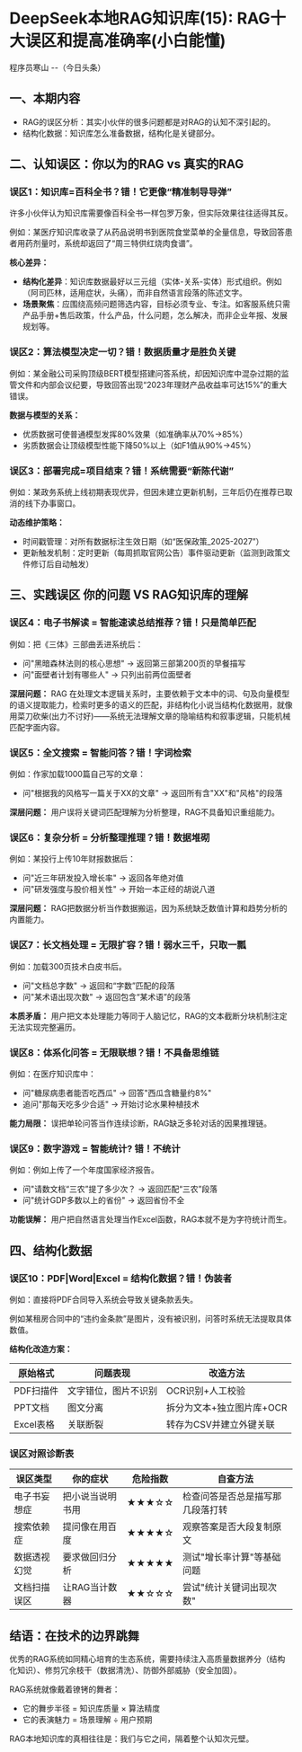 # DeepSeek本地RAG知识库(15): RAG十大误区和提高准确率(小白能懂)
程序员寒山 --（今日头条）



## 一、本期内容
- RAG的误区分析：其实小伙伴的很多问题都是对RAG的认知不深引起的。
- 结构化数据：知识库怎么准备数据，结构化是关键部分。

## 二、认知误区：你以为的RAG vs 真实的RAG

### 误区1：知识库=百科全书？错！它更像“精准制导导弹”
许多小伙伴认为知识库需要像百科全书一样包罗万象，但实际效果往往适得其反。

例如：某医疗知识库收录了从药品说明书到医院食堂菜单的全量信息，导致回答患者用药剂量时，系统却返回了“周三特供红烧肉食谱”。

**核心差异：**
- **结构化差异**：知识库数据最好以三元组（实体-关系-实体）形式组织。例如（阿司匹林，适用症状，头痛），而非自然语言段落的陈述文字。
- **场景聚焦**：应围绕高频问题筛选内容，目标必须专业、专注。如客服系统只需产品手册+售后政策，什么产品，什么问题，怎么解决，而非企业年报、发展规划等。

### 误区2：算法模型决定一切？错！数据质量才是胜负关键
例如：某金融公司采购顶级BERT模型搭建问答系统，却因知识库中混杂过期的监管文件和内部会议纪要，导致回答出现“2023年理财产品收益率可达15%”的重大错误。

**数据与模型的关系：**
- 优质数据可使普通模型发挥80%效果（如准确率从70%→85%）
- 劣质数据会让顶级模型性能下降50%以上（如F1值从90%→45%）

### 误区3：部署完成=项目结束？错！系统需要“新陈代谢”
例如：某政务系统上线初期表现优异，但因未建立更新机制，三年后仍在推荐已取消的线下办事窗口。

**动态维护策略：**
- 时间戳管理：对所有数据标注生效日期（如“医保政策_2025-2027”）
- 更新触发机制：定时更新（每周抓取官网公告）事件驱动更新（监测到政策文件修订后自动触发）

## 三、实践误区 你的问题 VS RAG知识库的理解

### 误区4：电子书解读 = 智能速读总结推荐？错！只是简单匹配
例如：把《三体》三部曲丢进系统后：

- 问"黑暗森林法则的核心思想" → 返回第三部第200页的早餐描写
- 问"面壁者计划有哪些人" → 只列出前两位面壁者

**深层问题：**
RAG 在处理文本逻辑关系时，主要依赖于文本中的词、句及向量模型的语义提取能力，检索时更多的语义的匹配，非结构化小说当结构化数据用，就像用菜刀砍柴(出力不讨好)——系统无法理解文章的隐喻结构和叙事逻辑，只能机械匹配字面内容。

### 误区5：全文搜索 = 智能问答？错！字词检索
例如：作家加载1000篇自己写的文章：

- 问"根据我的风格写一篇关于XX的文章" → 返回所有含"XX"和"风格"的段落

**深层问题：**
用户误将关键词匹配理解为分析整理，RAG不具备知识重组能力。

### 误区6：复杂分析 = 分析整理推理？错！数据堆砌
例如：某投行上传10年财报数据后：

- 问"近三年研发投入增长率" → 返回各年绝对值
- 问"研发强度与股价相关性" → 开始一本正经的胡说八道

**深层问题：**
RAG把数据分析当作数据搬运，因为系统缺乏数值计算和趋势分析的内置能力。

### 误区7：长文档处理 = 无限扩容？错！弱水三千，只取一瓢
例如：加载300页技术白皮书后。

- 问"文档总字数" → 返回和“字数”匹配的段落
- 问"某术语出现次数" → 返回包含“某术语”的段落

**本质矛盾：**
用户把文本处理能力等同于人脑记忆，RAG的文本截断分块机制注定无法实现完整遍历。

### 误区8：体系化问答 = 无限联想？错！不具备思维链
例如：在医疗知识库中：

- 问"糖尿病患者能否吃西瓜" → 回答"西瓜含糖量约8%"
- 追问"那每天吃多少合适" → 开始讨论水果种植技术

**能力局限：**
误把单轮问答当作连续诊断，RAG缺乏多轮对话的因果推理链。

### 误区9：数字游戏 = 智能统计? 错！不统计
例如：例如上传了一个年度国家经济报告。

- 问"请数文档“三农”提了多少次？ → 返回匹配“三农”段落
- 问"统计GDP多数以上的省份" → 返回省份不全

**功能误解：**
用户把自然语言处理当作Excel函数，RAG本就不是为字符统计而生。

## 四、结构化数据

### 误区10：PDF|Word|Excel = 结构化数据？错！伪装者
例如：直接将PDF合同导入系统会导致关键条款丢失。

例如某租房合同中的“违约金条款”是图片，没有被识别，问答时系统无法提取具体数值。

**结构化改造方案：**

| 原始格式   | 问题表现                     | 改造方法                          |
|------------|------------------------------|-----------------------------------|
| PDF扫描件  | 文字错位，图片不识别        | OCR识别+人工校验                  |
| PPT文档    | 图文分离                     | 拆分为文本+独立图片库+OCR        |
| Excel表格  | 关联断裂                     | 转存为CSV并建立外键关联           |

### 误区对照诊断表

| 误区类型         | 你的症状                     | 危险指数 | 自查方法                           |
|------------------|------------------------------|----------|------------------------------------|
| 电子书妄想症     | 把小说当说明书用            | ★★★☆☆   | 检查问答是否总是描写那几段落打转  |
| 搜索依赖症       | 提问像在用百度              | ★★★★☆   | 观察答案是否大段复制原文          |
| 数据透视幻觉     | 要求做回归分析              | ★★★★★   | 测试"增长率计算"等基础问题       |
| 文档扫描误区     | 让RAG当计数器              | ★★☆☆☆   | 尝试"统计关键词出现次数"         |

## 结语：在技术的边界跳舞
优秀的RAG系统如同精心培育的生态系统，需要持续注入高质量数据养分（结构化知识）、修剪冗余枝干（数据清洗）、防御外部威胁（安全加固）。

RAG系统就像戴着镣铐的舞者：

- 它的舞步半径 = 知识库质量 × 算法精度
- 它的表演魅力 = 场景理解 ÷ 用户预期

RAG本地知识库的真相往往是：我们与它之间，隔着整个认知次元壁。